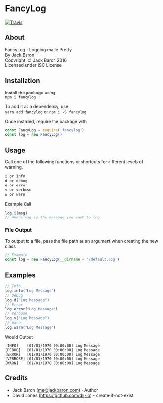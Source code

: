 # FancyLog
[![Travis](https://img.shields.io/travis/lolPants/fancylog.svg?maxAge=2592000?style=flat-square)](https://www.npmjs.com/package/fancylog) 

## About
FancyLog - Logging made Pretty  
By Jack Baron  
Copyright (c) Jack Baron 2016  
Licensed under ISC License  

## Installation
Install the package using  
`npm i fancylog`

To add it as a dependency, use  
`yarn add fancylog` or `npm i -S fancylog`

Once installed, require the package with

```js
const FancyLog = require('fancylog')
const log = new FancyLog()
```

## Usage
Call one of the following functions or shortcuts for different levels of warning.

```js
i or info
d or debug
e or error
v or verbose
w or warn
```

Example Call

```js
log.i(msg)
// Where msg is the message you want to log
```

### File Output
To output to a file, pass the file path as an argument when creating the new class

```js
// Example
const log = new FancyLog(__dirname + '/default.log')
```

## Examples

```js
// Info
log.info("Log Message")
// Debug
log.d("Log Message")
// Error
log.error("Log Message")
// Verbose
log.v("Log Message")
// Warn
log.warn("Log Message")
```

Would Output

```
[INFO]    [01/01/1970 00:00:00] Log Message
[DEBUG]   [01/01/1970 00:00:00] Log Message
[ERROR]   [01/01/1970 00:00:00] Log Message
[VERBOSE] [01/01/1970 00:00:00] Log Message
[WARN]    [01/01/1970 00:00:00] Log Message
```

## Credits
- Jack Baron (me@jackbaron.com) - Author
- David Jones (https://github.com/drj-io) - create-if-not-exist
